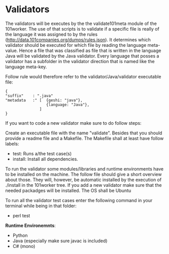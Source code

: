 
# Validators

The validators will be executes by the the validate101meta module of the 101worker. The use of that scripts is to validate if a specific file is really  of the language it was assigned to by the rules (http://data.101companies.org/dumps/rules.json). It determines which validator
should be executed for which file by reading the language meta-value. Hence a file that was classified as file that is written in the language Java will be validated by the Java validator.
Every language that posses a validator has a subfolder in the validator direction that is named like the language meta-key.

Follow rule would therefore refer to the validator/Java/validator executable file:

```
{
"suffix"    : ".java"
"metadata   :" [  {geshi: "java"},
                  {language: "Java"},
               ]
}
```
If you want to code a new validator make sure to do follow steps:

Create an executable  file with the name "validate". Besides that you should provide a readme file and a Makefile.
The Makefile shall at least have follow labels:
* test: Runs a/the test case(s)
* install: Install all dependencies.

To run the validator some modules/libraries and runtime environments have to be installed on the  machine.
The follow file should give a short overview about those. They will, however, be automatic installed by the execution of ./install in the 101worker tree.
If you add a new validator make sure that the needed packadges will be installed. The OS shall be Ubuntu

To run all the validator  test cases enter the following command in your terminal while being in that folder:
* perl test

**Runtime Environemnts**:
* Python
* Java (especially make sure javac is included)
* C# (mono)






